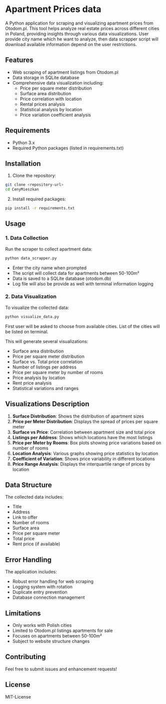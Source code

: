 # Apartment Prices data

A Python application for scraping and visualizing apartment prices from Otodom.pl. This tool helps analyze real estate prices across different cities in Poland, providing insights through various data visualizations. User provide city name which he want to analyze, then data scrapper script will download available information depend on the user restrictions.

## Features

- Web scraping of apartment listings from Otodom.pl
- Data storage in SQLite database
- Comprehensive data visualization including:
  - Price per square meter distribution
  - Surface area distribution
  - Price correlation with location
  - Rental prices analysis
  - Statistical analysis by location
  - Price variation coefficient analysis

## Requirements

- Python 3.x
- Required Python packages (listed in requirements.txt)

## Installation

1. Clone the repository:
```bash
git clone <repository-url>
cd CenyMieszkan
```

2. Install required packages:
```bash
pip install -r requirements.txt
```

## Usage

### 1. Data Collection

Run the scraper to collect apartment data:
```bash
python data_scrapper.py
```
- Enter the city name when prompted
- The script will collect data for apartments between 50-100m²
- Data is saved to a SQLite database (otodom.db)
- Log file will also be provide as well with terminal information logging

### 2. Data Visualization

To visualize the collected data:
```bash
python visualize_data.py
```

First user will be asked to choose from available cities. List of the cities will be listed on terminal.

This will generate several visualizations:
- Surface area distribution
- Price per square meter distribution
- Surface vs. Total price correlation
- Number of listings per address
- Price per square meter by number of rooms
- Price analysis by location
- Rent price analysis
- Statistical variations and ranges

## Visualizations Description

1. **Surface Distribution**: Shows the distribution of apartment sizes
2. **Price per Meter Distribution**: Displays the spread of prices per square meter
3. **Surface vs Price**: Correlation between apartment size and total price
4. **Listings per Address**: Shows which locations have the most listings
5. **Price per Meter by Rooms**: Box plots showing price variations based on number of rooms
6. **Location Analysis**: Various graphs showing price statistics by location
7. **Coefficient of Variation**: Shows price variability in different locations
8. **Price Range Analysis**: Displays the interquartile range of prices by location

## Data Structure

The collected data includes:
- Title
- Address
- Link to offer
- Number of rooms
- Surface area
- Price per square meter
- Total price
- Rent price (if available)

## Error Handling

The application includes:
- Robust error handling for web scraping
- Logging system with rotation
- Duplicate entry prevention
- Database connection management

## Limitations

- Only works with Polish cities
- Limited to Otodom.pl listings apartments for sale
- Focuses on apartments between 50-100m²
- Subject to website structure changes

## Contributing

Feel free to submit issues and enhancement requests!

## License

MIT-License
